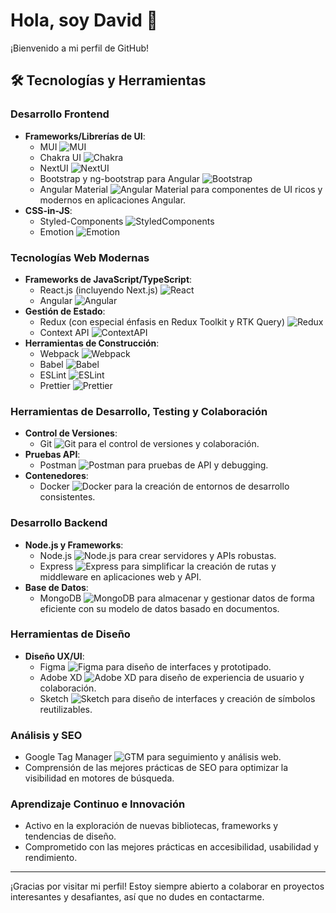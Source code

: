 # Hola, soy David 👋

¡Bienvenido a mi perfil de GitHub!

## 🛠 Tecnologías y Herramientas

### Desarrollo Frontend

-   **Frameworks/Librerías de UI**:
    -   MUI ![MUI](https://img.shields.io/badge/-MUI-007FFF?style=flat-square&logo=mui&logoColor=white)
    -   Chakra UI ![Chakra](https://img.shields.io/badge/-Chakra_UI-319795?style=flat-square&logo=chakraui&logoColor=white)
    -   NextUI ![NextUI](https://img.shields.io/badge/-NextUI-000000?style=flat-square)
    -   Bootstrap y ng-bootstrap para Angular ![Bootstrap](https://img.shields.io/badge/-Bootstrap-7952B3?style=flat-square&logo=bootstrap&logoColor=white)
    -   Angular Material ![Angular Material](https://img.shields.io/badge/-Angular_Material-0081CB?style=flat-square&logo=angular&logoColor=white) para componentes de UI ricos y modernos en aplicaciones Angular.
-   **CSS-in-JS**:
    -   Styled-Components ![StyledComponents](https://img.shields.io/badge/-Styled_Components-DB7093?style=flat-square&logo=styledcomponents&logoColor=white)
    -   Emotion ![Emotion](https://img.shields.io/badge/-Emotion-DB7093?style=flat-square&logo=emotion&logoColor=white)

### Tecnologías Web Modernas

-   **Frameworks de JavaScript/TypeScript**:
    -   React.js (incluyendo Next.js) ![React](https://img.shields.io/badge/-React-61DAFB?style=flat-square&logo=react&logoColor=black)
    -   Angular ![Angular](https://img.shields.io/badge/-Angular-DD0031?style=flat-square&logo=angular&logoColor=white)
-   **Gestión de Estado**:
    -   Redux (con especial énfasis en Redux Toolkit y RTK Query) ![Redux](https://img.shields.io/badge/-Redux-764ABC?style=flat-square&logo=redux&logoColor=white)
    -   Context API ![ContextAPI](https://img.shields.io/badge/-Context_API-61DAFB?style=flat-square&logo=react&logoColor=black)
-   **Herramientas de Construcción**:
    -   Webpack ![Webpack](https://img.shields.io/badge/-Webpack-8DD6F9?style=flat-square&logo=webpack&logoColor=black)
    -   Babel ![Babel](https://img.shields.io/badge/-Babel-F9DC3E?style=flat-square&logo=babel&logoColor=black)
    -   ESLint ![ESLint](https://img.shields.io/badge/-ESLint-4B32C3?style=flat-square&logo=eslint&logoColor=white)
    -   Prettier ![Prettier](https://img.shields.io/badge/-Prettier-F7B93E?style=flat-square&logo=prettier&logoColor=black)

### Herramientas de Desarrollo, Testing y Colaboración

-   **Control de Versiones**:
    -   Git ![Git](https://img.shields.io/badge/-Git-F05032?style=flat-square&logo=git&logoColor=white) para el control de versiones y colaboración.
-   **Pruebas API**:
    -   Postman ![Postman](https://img.shields.io/badge/-Postman-FF6C37?style=flat-square&logo=postman&logoColor=white) para pruebas de API y debugging.
-   **Contenedores**:
    -   Docker ![Docker](https://img.shields.io/badge/-Docker-2496ED?style=flat-square&logo=docker&logoColor=white) para la creación de entornos de desarrollo consistentes.

### Desarrollo Backend

-   **Node.js y Frameworks**:
    -   Node.js ![Node.js](https://img.shields.io/badge/-Node.js-339933?style=flat-square&logo=node.js&logoColor=white) para crear servidores y APIs robustas.
    -   Express ![Express](https://img.shields.io/badge/-Express-000000?style=flat-square&logo=express&logoColor=white) para simplificar la creación de rutas y middleware en aplicaciones web y API.
-   **Base de Datos**:
    -   MongoDB ![MongoDB](https://img.shields.io/badge/-MongoDB-47A248?style=flat-square&logo=mongodb&logoColor=white) para almacenar y gestionar datos de forma eficiente con su modelo de datos basado en documentos.

### Herramientas de Diseño

-   **Diseño UX/UI**:
    -   Figma ![Figma](https://img.shields.io/badge/-Figma-F24E1E?style=flat-square&logo=figma&logoColor=white) para diseño de interfaces y prototipado.
    -   Adobe XD ![Adobe XD](https://img.shields.io/badge/-Adobe_XD-FF61F6?style=flat-square&logo=adobexd&logoColor=white) para diseño de experiencia de usuario y colaboración.
    -   Sketch ![Sketch](https://img.shields.io/badge/-Sketch-F7B500?style=flat-square&logo=sketch&logoColor=black) para diseño de interfaces y creación de símbolos reutilizables.

### Análisis y SEO

-   Google Tag Manager ![GTM](https://img.shields.io/badge/-Google_Tag_Manager-246FDB?style=flat-square&logo=googletagmanager&logoColor=white) para seguimiento y análisis web.
-   Comprensión de las mejores prácticas de SEO para optimizar la visibilidad en motores de búsqueda.

### Aprendizaje Continuo e Innovación

-   Activo en la exploración de nuevas bibliotecas, frameworks y tendencias de diseño.
-   Comprometido con las mejores prácticas en accesibilidad, usabilidad y rendimiento.

---

¡Gracias por visitar mi perfil! Estoy siempre abierto a colaborar en proyectos interesantes y desafiantes, así que no dudes en contactarme.
